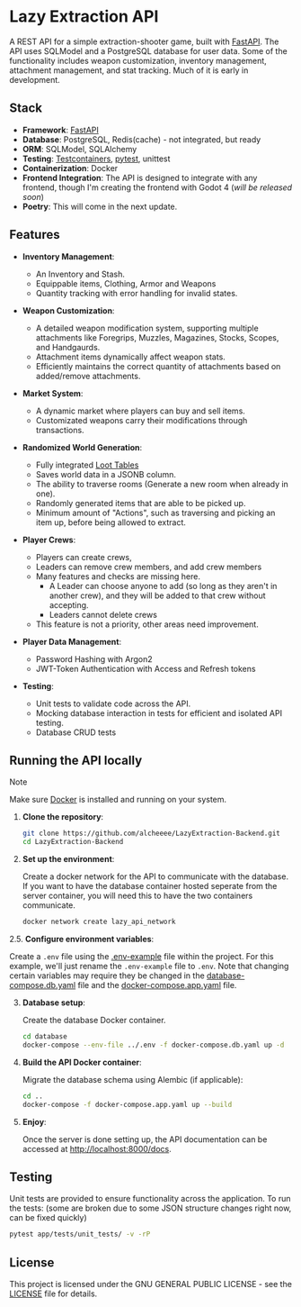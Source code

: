 # Lazy Extraction API

A REST API for a simple extraction-shooter game, built with [FastAPI](https://github.com/fastapi/fastapi). The API uses SQLModel and a PostgreSQL database for user data. Some of the functionality includes weapon customization, inventory management, attachment management, and stat tracking. Much of it is early in development.

## Stack

- **Framework**: [FastAPI](https://github.com/fastapi/fastapi)
- **Database**: PostgreSQL, Redis(cache) - not integrated, but ready
- **ORM**: SQLModel, SQLAlchemy
- **Testing**: [Testcontainers](https://github.com/testcontainers/testcontainers-python), [pytest](https://github.com/pytest-dev/pytest), unittest
- **Containerization**: Docker
- **Frontend Integration**: The API is designed to integrate with any frontend, though I'm creating the frontend with Godot 4 (*will be released soon*)
- **Poetry**: This will come in the next update.

## Features

- **Inventory Management**:
  - An Inventory and Stash.
  - Equippable items, Clothing, Armor and Weapons
  - Quantity tracking with error handling for invalid states.
  
- **Weapon Customization**:
  - A detailed weapon modification system, supporting multiple attachments like Foregrips, Muzzles, Magazines, Stocks, Scopes, and Handgaurds.
  - Attachment items dynamically affect weapon stats.
  - Efficiently maintains the correct quantity of attachments based on added/remove attachments.

- **Market System**:
  - A dynamic market where players can buy and sell items.
  - Customizated weapons carry their modifications through transactions.

- **Randomized World Generation**:
  - Fully integrated [Loot Tables](/backend/app/game_systems/game_world/room_drop_data.py)
  - Saves world data in a JSONB column.
  - The ability to traverse rooms (Generate a new room when already in one).
  - Randomly generated items that are able to be picked up.
  - Minimum amount of "Actions", such as traversing and picking an item up, before being allowed to extract.

- **Player Crews**:
  - Players can create crews, 
  - Leaders can remove crew members, and add crew members
  - Many features and checks are missing here. 
    - A Leader can choose anyone to add (so long as they aren't in another crew), and they will be added to that crew without accepting.
    - Leaders cannot delete crews
  - This feature is not a priority, other areas need improvement.

- **Player Data Management**:
  - Password Hashing with Argon2
  - JWT-Token Authentication with Access and Refresh tokens

- **Testing**:
  - Unit tests to validate code across the API.
  - Mocking database interaction in tests for efficient and isolated API testing.
  - Database CRUD tests


## Running the API locally

> [!NOTE]
> Make sure [Docker](https://www.docker.com/) is installed and running on your system.


1. **Clone the repository**:

   ```bash
   git clone https://github.com/alcheeee/LazyExtraction-Backend.git
   cd LazyExtraction-Backend
   ```

2. **Set up the environment**:

   Create a docker network for the API to communicate with the database.
   If you want to have the database container hosted seperate from the server container, you will need this to have the two containers communicate.

   ```bash
   docker network create lazy_api_network
   ```

2.5. **Configure environment variables**:

   Create a `.env` file using the [.env-example](.env-example) file within the project.
   For this example, we'll just rename the `.env-example` file to `.env`.
   Note that changing certain variables may require they be changed in the [database-compose.db.yaml](database/docker-compose.db.yaml) file and the [docker-compose.app.yaml](docker-compose.app.yaml) file.

3. **Database setup**:

   Create the database Docker container.

   ```bash
   cd database
   docker-compose --env-file ../.env -f docker-compose.db.yaml up -d
   ```

4. **Build the API Docker container**:

   Migrate the database schema using Alembic (if applicable):

   ```bash
   cd ..
   docker-compose -f docker-compose.app.yaml up --build
   ```

5. **Enjoy**:

   Once the server is done setting up, the API documentation can be accessed at [http://localhost:8000/docs](http://localhost:8000/docs).

## Testing

Unit tests are provided to ensure functionality across the application. To run the tests:
(some are broken due to some JSON structure changes right now, can be fixed quickly)

```bash
pytest app/tests/unit_tests/ -v -rP
```

## License

This project is licensed under the GNU GENERAL PUBLIC LICENSE - see the [LICENSE](LICENSE) file for details.
